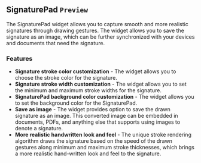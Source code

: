 ## SignaturePad `Preview`

The SignaturePad widget allows you to capture smooth and more realistic signatures through drawing gestures. The widget allows you to save the signature as an image, which can be further synchronized with your devices and documents that need the signature.

### Features

* **Signature stroke color customization** - The widget allows you to choose the stroke color for the signature.
* **Signature stroke width customization** - The widget allows you to set the minimum and maximum stroke widths for the signature. 
* **SignaturePad background color customization** - The widget allows you to set the background color for the SignaturePad. 
* **Save as image** - The widget provides option to save the drawn signature as an image. This converted image can be embedded in documents, PDFs, and anything else that supports using images to denote a signature. 
* **More realistic handwritten look and feel** - The unique stroke rendering algorithm draws the signature based on the speed of the drawn gestures along minimum and maximum stroke thicknesses, which brings a more realistic hand-written look and feel to the signature. 